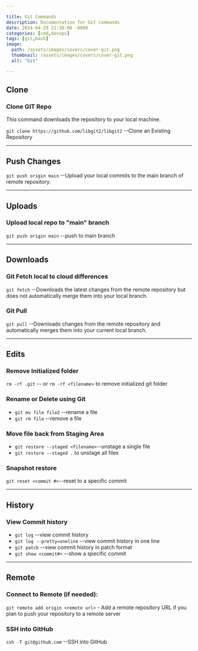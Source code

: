 ```yaml
---

title: Git Commands
description: Documentation for Git commands
date: 2024-04-29 21:30:00 -0600
categories: [cmd,devops]
tags: [git,bash]
image:
  path: /assets/images/covers/cover-git.png
  thumbnail: /assets/images/covers/cover-git.png
  alt: "Git"

---
```



## **Clone**
### Clone GIT Repo
This command downloads the repository to your local machine.

`git clone https://github.com/libgit2/libgit2` --Clone an Existing Repository

---
## **Push Changes**
`git push origin main` --Upload your local commits to the main branch of remote repository.

---

## **Uploads**
### Upload local repo to "main" branch
`git push origin main` --push to main branch

---

## **Downloads**
### Git Fetch local to cloud differences
`git fetch` --Downloads the latest changes from the remote repository but does not automatically merge them into your local branch.

### Git Pull
`git pull` --Downloads changes from the remote repository and automatically merges them into your current local branch.

---

## **Edits**
### Remove Initialized folder
`rm -rf .git` -- or `rm -rf <filename>` to remove initialized git folder

### Rename or Delete using Git
* `git mv file file2` --rename a file
* `git rm file` --remove a file
### Move file back from Staging Area
* `git restore --staged <filename>`--unstage a single file
* `git restore --staged .` to unstage all files

### Snapshot restore
`git reset <commit #>`--reset to a specific commit

---

## **History**
### View Commit history
* `git log` --view commit history
* `git log --pretty=oneline` --view commit history in one line
* `git patch` --view commit history in patch format
* `git show <commit#>` --show a specific commit

---

## **Remote**
### Connect to Remote (if needed):
`git remote add origin <remote url>` - Add a remote repository URL if you plan to push your repository to a remote server

### SSH into GitHub
`ssh -T git@github.com` --SSH into GitHub